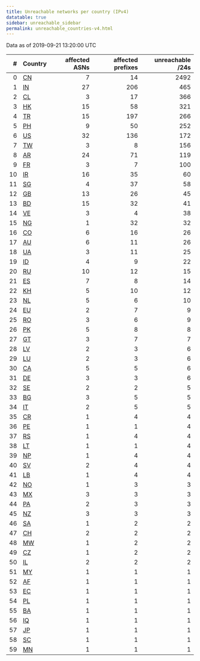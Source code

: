 ```yaml
---
title: Unreachable networks per country (IPv4)
datatable: true
sidebar: unreachable_sidebar
permalink: unreachable_countries-v4.html
---
```


Data as of 2019-09-21 13:20:00 UTC

<div class="datatable-begin"></div>

|   # | Country                      |   affected ASNs |   affected prefixes |   unreachable /24s |
|----:|:-----------------------------|----------------:|--------------------:|-------------------:|
|   0 | [CN](unreachable_cn-v4.html) |               7 |                  14 |               2492 |
|   1 | [IN](unreachable_in-v4.html) |              27 |                 206 |                465 |
|   2 | [CL](unreachable_cl-v4.html) |               3 |                  17 |                366 |
|   3 | [HK](unreachable_hk-v4.html) |              15 |                  58 |                321 |
|   4 | [TR](unreachable_tr-v4.html) |              15 |                 197 |                266 |
|   5 | [PH](unreachable_ph-v4.html) |               9 |                  50 |                252 |
|   6 | [US](unreachable_us-v4.html) |              32 |                 136 |                172 |
|   7 | [TW](unreachable_tw-v4.html) |               3 |                   8 |                156 |
|   8 | [AR](unreachable_ar-v4.html) |              24 |                  71 |                119 |
|   9 | [FR](unreachable_fr-v4.html) |               3 |                   7 |                100 |
|  10 | [IR](unreachable_ir-v4.html) |              16 |                  35 |                 60 |
|  11 | [SG](unreachable_sg-v4.html) |               4 |                  37 |                 58 |
|  12 | [GB](unreachable_gb-v4.html) |              13 |                  26 |                 45 |
|  13 | [BD](unreachable_bd-v4.html) |              15 |                  32 |                 41 |
|  14 | [VE](unreachable_ve-v4.html) |               3 |                   4 |                 38 |
|  15 | [NG](unreachable_ng-v4.html) |               1 |                  32 |                 32 |
|  16 | [CO](unreachable_co-v4.html) |               6 |                  16 |                 26 |
|  17 | [AU](unreachable_au-v4.html) |               6 |                  11 |                 26 |
|  18 | [UA](unreachable_ua-v4.html) |               3 |                  11 |                 25 |
|  19 | [ID](unreachable_id-v4.html) |               4 |                   9 |                 22 |
|  20 | [RU](unreachable_ru-v4.html) |              10 |                  12 |                 15 |
|  21 | [ES](unreachable_es-v4.html) |               7 |                   8 |                 14 |
|  22 | [KH](unreachable_kh-v4.html) |               5 |                  10 |                 12 |
|  23 | [NL](unreachable_nl-v4.html) |               5 |                   6 |                 10 |
|  24 | [EU](unreachable_eu-v4.html) |               2 |                   7 |                  9 |
|  25 | [RO](unreachable_ro-v4.html) |               3 |                   6 |                  9 |
|  26 | [PK](unreachable_pk-v4.html) |               5 |                   8 |                  8 |
|  27 | [GT](unreachable_gt-v4.html) |               3 |                   7 |                  7 |
|  28 | [LV](unreachable_lv-v4.html) |               2 |                   3 |                  6 |
|  29 | [LU](unreachable_lu-v4.html) |               2 |                   3 |                  6 |
|  30 | [CA](unreachable_ca-v4.html) |               5 |                   5 |                  6 |
|  31 | [DE](unreachable_de-v4.html) |               3 |                   3 |                  6 |
|  32 | [SE](unreachable_se-v4.html) |               2 |                   2 |                  5 |
|  33 | [BG](unreachable_bg-v4.html) |               3 |                   5 |                  5 |
|  34 | [IT](unreachable_it-v4.html) |               2 |                   5 |                  5 |
|  35 | [CR](unreachable_cr-v4.html) |               1 |                   4 |                  4 |
|  36 | [PE](unreachable_pe-v4.html) |               1 |                   1 |                  4 |
|  37 | [RS](unreachable_rs-v4.html) |               1 |                   4 |                  4 |
|  38 | [LT](unreachable_lt-v4.html) |               1 |                   1 |                  4 |
|  39 | [NP](unreachable_np-v4.html) |               1 |                   4 |                  4 |
|  40 | [SV](unreachable_sv-v4.html) |               2 |                   4 |                  4 |
|  41 | [LB](unreachable_lb-v4.html) |               1 |                   4 |                  4 |
|  42 | [NO](unreachable_no-v4.html) |               1 |                   3 |                  3 |
|  43 | [MX](unreachable_mx-v4.html) |               3 |                   3 |                  3 |
|  44 | [PA](unreachable_pa-v4.html) |               2 |                   3 |                  3 |
|  45 | [NZ](unreachable_nz-v4.html) |               3 |                   3 |                  3 |
|  46 | [SA](unreachable_sa-v4.html) |               1 |                   2 |                  2 |
|  47 | [CH](unreachable_ch-v4.html) |               2 |                   2 |                  2 |
|  48 | [MW](unreachable_mw-v4.html) |               1 |                   2 |                  2 |
|  49 | [CZ](unreachable_cz-v4.html) |               1 |                   2 |                  2 |
|  50 | [IL](unreachable_il-v4.html) |               2 |                   2 |                  2 |
|  51 | [MY](unreachable_my-v4.html) |               1 |                   1 |                  1 |
|  52 | [AF](unreachable_af-v4.html) |               1 |                   1 |                  1 |
|  53 | [EC](unreachable_ec-v4.html) |               1 |                   1 |                  1 |
|  54 | [PL](unreachable_pl-v4.html) |               1 |                   1 |                  1 |
|  55 | [BA](unreachable_ba-v4.html) |               1 |                   1 |                  1 |
|  56 | [IQ](unreachable_iq-v4.html) |               1 |                   1 |                  1 |
|  57 | [JP](unreachable_jp-v4.html) |               1 |                   1 |                  1 |
|  58 | [SC](unreachable_sc-v4.html) |               1 |                   1 |                  1 |
|  59 | [MN](unreachable_mn-v4.html) |               1 |                   1 |                  1 |

<div class="datatable-end"></div>